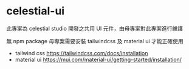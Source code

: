 # celestial-ui

此專案為 celestial studio 開發之共用 UI 元件，由母專案對此專案進行維護

無 npm package
母專案需要安裝 tailwindcss 及 material ui 才能正確使用

- tailwind css https://tailwindcss.com/docs/installation
- material ui https://mui.com/material-ui/getting-started/installation/
